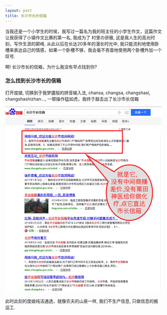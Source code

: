 ```yaml
---
layout: post
title: 长沙市长的信箱
---
```


当我还是一个小学生的时侯，我写过一篇名为我的班主任的小学生作文，这篇作文让我获得了小镇作文比赛的第一名, 我成为了 村里の骄傲, 这是我人生的高光时刻，写作生涯的颠峰, 从此以后在长达20多年的漫长时光中, 我只能流利地使用卧槽来表达自己的情感，如果一个卧槽不够，我会毫不吝啬地使用两个卧槽外加一个叹号. 

啊! 长沙市长的信箱，为什么我没有早点找到你?


### 怎么找到长沙市长的信箱

打开度娘, 切换到于我梦靥般的拼音输入法, chansa, changsa, changshasi, changshashizhan..., 一顿操作猛如虎，我终于敲击出了长沙市长信箱

![](/images/Snip20190501_29.png)

此时此刻的度娘纯洁通透，就像农夫的山泉一样, 我们不生产信息, 只做信息的搬运工.
